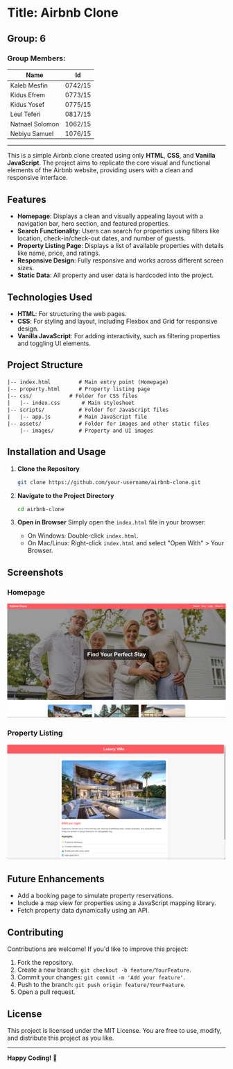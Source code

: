 # Title: Airbnb Clone
## Group: 6

### Group Members:

| Name          | Id          |
|---------------|-------------|
|Kaleb Mesfin   |0742/15      |
|Kidus Efrem    |0773/15      |
|Kidus Yosef    |0775/15      |
|Leul Teferi    |0817/15      |
|Natnael Solomon|1062/15      |
|Nebiyu Samuel  |1076/15      |

---









This is a simple Airbnb clone created using only **HTML**, **CSS**, and **Vanilla JavaScript**. The project aims to replicate the core visual and functional elements of the Airbnb website, providing users with a clean and responsive interface.

## Features

- **Homepage**: Displays a clean and visually appealing layout with a navigation bar, hero section, and featured properties.
- **Search Functionality**: Users can search for properties using filters like location, check-in/check-out dates, and number of guests.
- **Property Listing Page**: Displays a list of available properties with details like name, price, and ratings.
- **Responsive Design**: Fully responsive and works across different screen sizes.
- **Static Data**: All property and user data is hardcoded into the project.

## Technologies Used

- **HTML**: For structuring the web pages.
- **CSS**: For styling and layout, including Flexbox and Grid for responsive design.
- **Vanilla JavaScript**: For adding interactivity, such as filtering properties and toggling UI elements.

## Project Structure

```
|-- index.html         # Main entry point (Homepage)
|-- property.html      # Property listing page
|-- css/            # Folder for CSS files
|   |-- index.css       # Main stylesheet
|-- scripts/           # Folder for JavaScript files
|   |-- app.js         # Main JavaScript file
|-- assets/            # Folder for images and other static files
    |-- images/        # Property and UI images
```

## Installation and Usage

1. **Clone the Repository**
   ```bash
   git clone https://github.com/your-username/airbnb-clone.git
   ```

2. **Navigate to the Project Directory**
   ```bash
   cd airbnb-clone
   ```

3. **Open in Browser**
   Simply open the `index.html` file in your browser:
   - On Windows: Double-click `index.html`.
   - On Mac/Linux: Right-click `index.html` and select "Open With" > Your Browser.

## Screenshots

### Homepage
![Homepage Screenshot](./assets/homepage-screenshot.png)

### Property Listing
![Property Listing Screenshot](./assets/property-listing-screenshot.png)

## Future Enhancements

- Add a booking page to simulate property reservations.
- Include a map view for properties using a JavaScript mapping library.
- Fetch property data dynamically using an API.

## Contributing

Contributions are welcome! If you'd like to improve this project:

1. Fork the repository.
2. Create a new branch: `git checkout -b feature/YourFeature`.
3. Commit your changes: `git commit -m 'Add your feature'`.
4. Push to the branch: `git push origin feature/YourFeature`.
5. Open a pull request.

## License

This project is licensed under the MIT License. You are free to use, modify, and distribute this project as you like.

---

**Happy Coding!** 🎉
